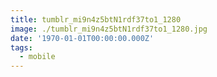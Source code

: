 ```yaml
---
title: tumblr_mi9n4z5btN1rdf37to1_1280
image: ./tumblr_mi9n4z5btN1rdf37to1_1280.jpg
date: '1970-01-01T00:00:00.000Z'
tags:
  - mobile
---
```


